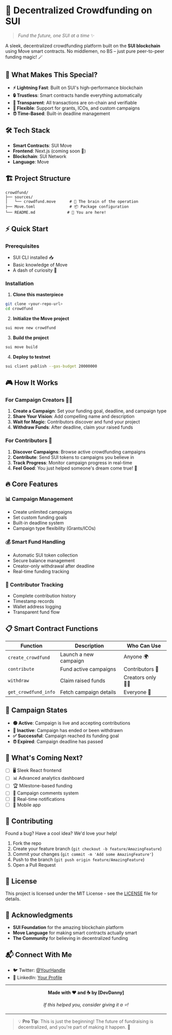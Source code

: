 # 🚀 Decentralized Crowdfunding on SUI

> *Fund the future, one SUI at a time* ✨

A sleek, decentralized crowdfunding platform built on the **SUI blockchain** using Move smart contracts. No middlemen, no BS – just pure peer-to-peer funding magic! 🪄

## 🌟 What Makes This Special?

- **⚡ Lightning Fast**: Built on SUI's high-performance blockchain
- **🔒 Trustless**: Smart contracts handle everything automatically
- **💎 Transparent**: All transactions are on-chain and verifiable
- **🎯 Flexible**: Support for grants, ICOs, and custom campaigns
- **⏰ Time-Based**: Built-in deadline management

## 🛠️ Tech Stack

- **Smart Contracts**: SUI Move
- **Frontend**: Next.js (coming soon 👀)
- **Blockchain**: SUI Network
- **Language**: Move

## 🏗️ Project Structure

```
crowdfund/
├── sources/
│   └── crowdfund.move      # 🧠 The brain of the operation
├── Move.toml               # 📦 Package configuration
└── README.md              # 📖 You are here!
```

## ⚡ Quick Start

### Prerequisites
- SUI CLI installed 📥
- Basic knowledge of Move
- A dash of curiosity 🧐

### Installation

1. **Clone this masterpiece**
```bash
git clone <your-repo-url>
cd crowdfund
```

2. **Initialize the Move project**
```bash
sui move new crowdfund
```

3. **Build the project**
```bash
sui move build
```

4. **Deploy to testnet**
```bash
sui client publish --gas-budget 20000000
```

## 🎮 How It Works

### For Campaign Creators 👨‍💼

1. **Create a Campaign**: Set your funding goal, deadline, and campaign type
2. **Share Your Vision**: Add compelling name and description
3. **Wait for Magic**: Contributors discover and fund your project
4. **Withdraw Funds**: After deadline, claim your raised funds

### For Contributors 🤝

1. **Discover Campaigns**: Browse active crowdfunding campaigns
2. **Contribute**: Send SUI tokens to campaigns you believe in
3. **Track Progress**: Monitor campaign progress in real-time
4. **Feel Good**: You just helped someone's dream come true! 🌈

## 🔥 Core Features

### 📊 Campaign Management
- Create unlimited campaigns
- Set custom funding goals
- Built-in deadline system
- Campaign type flexibility (Grants/ICOs)

### 💰 Smart Fund Handling
- Automatic SUI token collection
- Secure balance management
- Creator-only withdrawal after deadline
- Real-time funding tracking

### 👥 Contributor Tracking
- Complete contribution history
- Timestamp records
- Wallet address logging
- Transparent fund flow

## 📋 Smart Contract Functions

| Function | Description | Who Can Use |
|----------|-------------|-------------|
| `create_crowdfund` | Launch a new campaign | Anyone 🌍 |
| `contribute` | Fund active campaigns | Contributors 💝 |
| `withdraw` | Claim raised funds | Creators only 👨‍💼 |
| `get_crowdfund_info` | Fetch campaign details | Everyone 👀 |

## 🚦 Campaign States

- **🟢 Active**: Campaign is live and accepting contributions
- **🔴 Inactive**: Campaign has ended or been withdrawn
- **✅ Successful**: Campaign reached its funding goal
- **⏰ Expired**: Campaign deadline has passed

## 🔮 What's Coming Next?

- [ ] 🖥️ Sleek React frontend
- [ ] 📊 Advanced analytics dashboard  
- [ ] 🏆 Milestone-based funding
- [ ] 💬 Campaign comments system
- [ ] 🔔 Real-time notifications
- [ ] 📱 Mobile app

## 🤝 Contributing

Found a bug? Have a cool idea? We'd love your help! 

1. Fork the repo
2. Create your feature branch (`git checkout -b feature/AmazingFeature`)
3. Commit your changes (`git commit -m 'Add some AmazingFeature'`)
4. Push to the branch (`git push origin feature/AmazingFeature`)
5. Open a Pull Request

## 📄 License

This project is licensed under the MIT License - see the [LICENSE](LICENSE) file for details.

## 🙏 Acknowledgments

- **SUI Foundation** for the amazing blockchain platform
- **Move Language** for making smart contracts actually smart
- **The Community** for believing in decentralized funding

## 📬 Connect With Me

- 🐦 Twitter: [@YourHandle](https://x.com/Verifieddanny)
- 💼 LinkedIn: [Your Profile](https://www.linkedin.com/in/devdanny0)
---

<div align="center">

**Made with ❤️ and ☕ by [DevDanny]**

*If this helped you, consider giving it a ⭐!*

</div>

---

> 💡 **Pro Tip**: This is just the beginning! The future of fundraising is decentralized, and you're part of making it happen. 🌟
